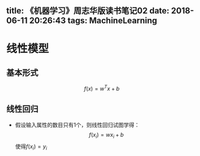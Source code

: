 title: 《机器学习》周志华版读书笔记02
date: 2018-06-11 20:26:43
tags: MachineLearning
---

# 线性模型
<!-- more -->
## 基本形式
$$f(x) = w^Tx + b$$

## 线性回归
* 假设输入属性的数目只有1个，则线性回归试图学得：
$$f(x_i) = wx_i + b$$
使得$f(x_i) = y_i$
